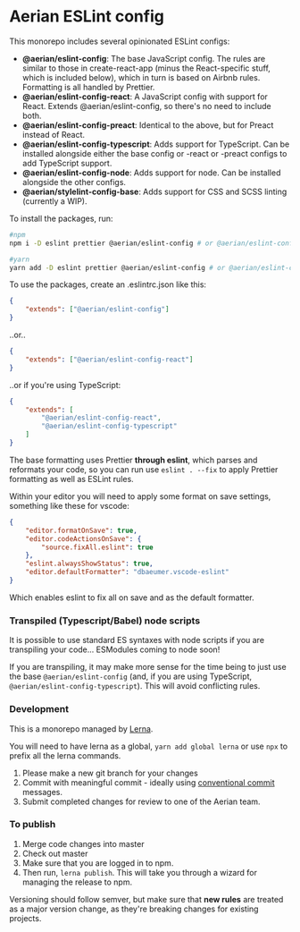 # Aerian ESLint config

This monorepo includes several opinionated ESLint configs:

-   **@aerian/eslint-config**: The base JavaScript config. The rules are similar
    to those in create-react-app (minus the React-specific stuff, which is
    included below), which in turn is based on Airbnb rules. Formatting is all
    handled by Prettier.
-   **@aerian/eslint-config-react**: A JavaScript config with support for React.
    Extends @aerian/eslint-config, so there's no need to include both.
-   **@aerian/eslint-config-preact**: Identical to the above, but for Preact
    instead of React.
-   **@aerian/eslint-config-typescript**: Adds support for TypeScript. Can be
    installed alongside either the base config or -react or -preact configs to
    add TypeScript support.
-   **@aerian/eslint-config-node**: Adds support for node. Can be installed
    alongside the other configs.
-   **@aerian/stylelint-config-base**: Adds support for CSS and SCSS linting
    (currently a WIP).

To install the packages, run:

```sh
#npm
npm i -D eslint prettier @aerian/eslint-config # or @aerian/eslint-config-react etc

#yarn
yarn add -D eslint prettier @aerian/eslint-config # or @aerian/eslint-config-react etc
```

To use the packages, create an .eslintrc.json like this:

```json
{
    "extends": ["@aerian/eslint-config"]
}
```

..or..

```json
{
    "extends": ["@aerian/eslint-config-react"]
}
```

..or if you're using TypeScript:

```json
{
    "extends": [
        "@aerian/eslint-config-react",
        "@aerian/eslint-config-typescript"
    ]
}
```

The base formatting uses Prettier **through eslint**, which parses and reformats
your code, so you can run use `eslint . --fix` to apply Prettier formatting as
well as ESLint rules.

Within your editor you will need to apply some format on save settings,
something like these for vscode:

```json
{
    "editor.formatOnSave": true,
    "editor.codeActionsOnSave": {
        "source.fixAll.eslint": true
    },
    "eslint.alwaysShowStatus": true,
    "editor.defaultFormatter": "dbaeumer.vscode-eslint"
}
```

Which enables eslint to fix all on save and as the default formatter.

### Transpiled (Typescript/Babel) node scripts

It is possible to use standard ES syntaxes with node scripts if you are
transpiling your code... ESModules coming to node soon!

If you are transpiling, it may make more sense for the time being to just use
the base `@aerian/eslint-config` (and, if you are using TypeScript,
`@aerian/eslint-config-typescript`). This will avoid conflicting rules.

### Development

This is a monorepo managed by [Lerna](https://lerna.js.org/).

You will need to have lerna as a global, `yarn add global lerna` or use `npx` to
prefix all the lerna commands.

1. Please make a new git branch for your changes
1. Commit with meaningful commit - ideally using
   [conventional commit](https://www.conventionalcommits.org/en/v1.0.0-beta.2/#summary)
   messages.
1. Submit completed changes for review to one of the Aerian team.

### To publish

1. Merge code changes into master
1. Check out master
1. Make sure that you are logged in to npm.
1. Then run, `lerna publish`. This will take you through a wizard for managing
   the release to npm.

Versioning should follow semver, but make sure that **new rules** are treated as
a major version change, as they're breaking changes for existing projects.
